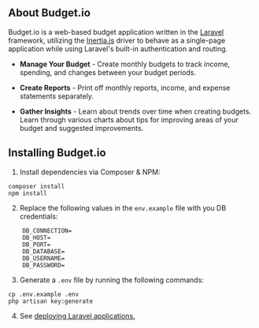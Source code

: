 ## About Budget.io

Budget.io is a web-based budget application written in the 
[Laravel](https://laravel.com/) framework, utilizing the 
[Inertia.js](https://inertiajs.com/) driver to behave as 
a single-page application while using Laravel's built-in 
authentication and routing.

* **Manage Your Budget** - Create monthly budgets to 
track income, spending, and changes between your budget 
periods.

* **Create Reports** - Print off monthly reports, income, 
and expense statements separately.

* **Gather Insights** - Learn about trends over time when 
creating budgets.  Learn through various charts about 
tips for improving areas of your budget and suggested 
improvements.

## Installing Budget.io

1. Install dependencies via Composer & NPM:

```
composer install
npm install
```

2. Replace the following values in the `env.example` file 
with you DB credentials:
```
    DB_CONNECTION=
    DB_HOST=
    DB_PORT=
    DB_DATABASE=
    DB_USERNAME=
    DB_PASSWORD=
```

3. Generate a `.env` file by running the following commands:

```
cp .env.example .env
php artisan key:generate
```

4. See [deploying Laravel applications.](https://laravel.com/docs/8.x/deployment#introduction)
